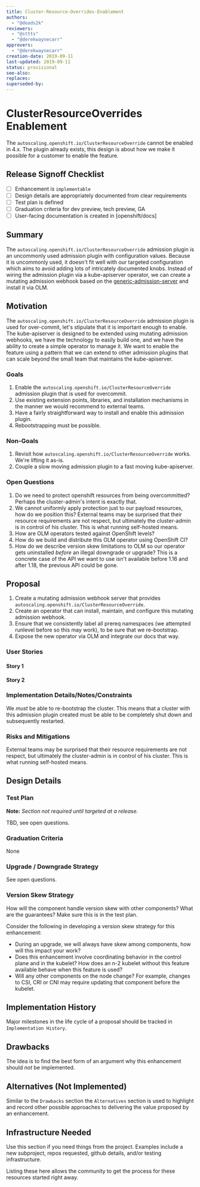 ```yaml
---
title: Cluster-Resource-Overrides-Enablement
authors:
  - "@deads2k"
reviewers:
  - "@sttts"
  - "@derekwaynecarr"
approvers:
  - "@derekwaynecarr"
creation-date: 2019-09-11
last-updated: 2019-09-11
status: provisional
see-also:
replaces:
superseded-by:
---
```


# ClusterResourceOverrides Enablement

The `autoscaling.openshift.io/ClusterResourceOverride` cannot be enabled in 4.x.  The plugin already exists, this design
is about how we make it possible for a customer to enable the feature.

## Release Signoff Checklist

- [ ] Enhancement is `implementable`
- [ ] Design details are appropriately documented from clear requirements
- [ ] Test plan is defined
- [ ] Graduation criteria for dev preview, tech preview, GA
- [ ] User-facing documentation is created in [openshift/docs]

## Summary

The `autoscaling.openshift.io/ClusterResourceOverride` admission plugin is an uncommonly used admission plugin with configuration
values.  Because it is uncommonly used, it doesn't fit well with our targeted configuration which aims to avoid adding
lots of intricately documented knobs.  Instead of wiring the admission plugin via a kube-apiserver operator, we can create
a mutating admission webhook based on the [generic-admission-server](https://github.com/openshift/generic-admission-server)
and install it via OLM.

## Motivation

The `autoscaling.openshift.io/ClusterResourceOverride` admission plugin is used for over-commit, let's stipulate that it is
important enough to enable.  The kube-apiserver is designed to be extended using mutating admission webhooks, we have the
technology to easily build one, and we have the ability to create a simple operator to manage it.  We want to enable the
feature using a pattern that we can extend to other admission plugins that can scale beyond the small team that maintains
the kube-apiserver.

### Goals

1. Enable the `autoscaling.openshift.io/ClusterResourceOverride` admission plugin that is used for overcommit.
2. Use existing extension points, libraries, and installation mechanisms in the manner we would recommend to
 external teams.
3. Have a fairly straightforward way to install and enable this admission plugin.
4. Rebootstrapping must be possible.

### Non-Goals

1. Revisit how `autoscaling.openshift.io/ClusterResourceOverride` works.  We're lifting it as-is.
2. Couple a slow moving admission plugin to a fast moving kube-apiserver.

### Open Questions

1. Do we need to protect openshift resources from being overcommitted?  Perhaps the cluster-admin's intent is exactly that.
2. We cannot uniformly apply protection just to our payload resources, how do we position this?
 External teams may be surprised that their resource requirements are not respect, but ultimately the cluster-admin is in
 control of his cluster.  This is what running self-hosted means.
3. How are OLM operators tested against OpenShift levels?
4. How do we build and distribute this OLM operator using OpenShift CI?
5. How do we describe version skew limitations to OLM so our operator gets uninstalled *before* an illegal downgrade or upgrade?
 This is a concrete case of the API we want to use isn't available before 1.16 and after 1.18, the previous API could be gone.

## Proposal

1. Create a mutating admission webhook server that provides `autoscaling.openshift.io/ClusterResourceOverride`.
2. Create an operator that can install, maintain, and configure this mutating admission webhook.
3. Ensure that we consistently label all prereq namespaces (we attempted runlevel before so this may work), to be sure
 that we re-bootstrap.
4. Expose the new operator via OLM and integrate our docs that way.

### User Stories

#### Story 1

#### Story 2

### Implementation Details/Notes/Constraints

We *must* be able to re-bootstrap the cluster.  This means that a cluster with this admission plugin created must be able
to be completely shut down and subsequently restarted.

### Risks and Mitigations

External teams may be surprised that their resource requirements are not respect, but ultimately the cluster-admin is in
control of his cluster.  This is what running self-hosted means.

## Design Details

### Test Plan

**Note:** *Section not required until targeted at a release.*

TBD, see open questions.

### Graduation Criteria

None

### Upgrade / Downgrade Strategy

See open questions.

### Version Skew Strategy

How will the component handle version skew with other components?
What are the guarantees? Make sure this is in the test plan.

Consider the following in developing a version skew strategy for this
enhancement:
- During an upgrade, we will always have skew among components, how will this impact your work?
- Does this enhancement involve coordinating behavior in the control plane and
  in the kubelet? How does an n-2 kubelet without this feature available behave
  when this feature is used?
- Will any other components on the node change? For example, changes to CSI, CRI
  or CNI may require updating that component before the kubelet.

## Implementation History

Major milestones in the life cycle of a proposal should be tracked in `Implementation
History`.

## Drawbacks

The idea is to find the best form of an argument why this enhancement should _not_ be implemented.

## Alternatives (Not Implemented)

Similar to the `Drawbacks` section the `Alternatives` section is used to
highlight and record other possible approaches to delivering the value proposed
by an enhancement.

## Infrastructure Needed

Use this section if you need things from the project. Examples include a new
subproject, repos requested, github details, and/or testing infrastructure.

Listing these here allows the community to get the process for these resources
started right away.
